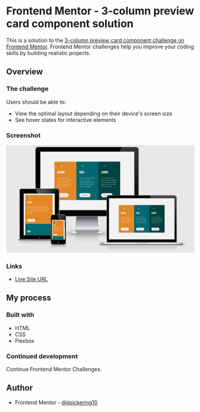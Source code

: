 # Frontend Mentor - 3-column preview card component solution

This is a solution to the [3-column preview card component challenge on Frontend Mentor](https://www.frontendmentor.io/challenges/3column-preview-card-component-pH92eAR2-). Frontend Mentor challenges help you improve your coding skills by building realistic projects.

## Overview

### The challenge

Users should be able to:

- View the optimal layout depending on their device's screen size
- See hover states for interactive elements

### Screenshot

![](assets/images/amiresponsive.png)

### Links

- [Live Site URL](https://jjpickering10.github.io/Frontend-Mentor-3-column-preview-card/)

## My process

### Built with

- HTML
- CSS
- Flexbox

### Continued development

Continue Frontend Mentor Challenges.

## Author

- Frontend Mentor - [@jjpickering10](https://www.frontendmentor.io/profile/jjpickering10)
